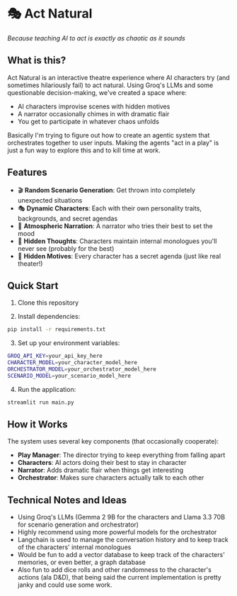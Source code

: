 # 🎭 Act Natural

*Because teaching AI to act is exactly as chaotic as it sounds*

## What is this?

Act Natural is an interactive theatre experience where AI characters try (and sometimes hilariously fail) to act natural. Using Groq's LLMs and some questionable decision-making, we've created a space where:

- AI characters improvise scenes with hidden motives
- A narrator occasionally chimes in with dramatic flair
- You get to participate in whatever chaos unfolds

Basically I'm trying to figure out how to create an agentic system that orchestrates together to user inputs.
Making the agents "act in a play" is just a fun way to explore this and to kill time at work.

## Features

- 🎬 **Random Scenario Generation**: Get thrown into completely unexpected situations
- 🎭 **Dynamic Characters**: Each with their own personality traits, backgrounds, and secret agendas
- 📜 **Atmospheric Narration**: A narrator who tries their best to set the mood
- 🤔 **Hidden Thoughts**: Characters maintain internal monologues you'll never see (probably for the best)
- 🎯 **Hidden Motives**: Every character has a secret agenda (just like real theater!)

## Quick Start

1. Clone this repository

2. Install dependencies:

```bash
pip install -r requirements.txt
```

3. Set up your environment variables:

```bash
GROQ_API_KEY=your_api_key_here
CHARACTER_MODEL=your_character_model_here
ORCHESTRATOR_MODEL=your_orchestrator_model_here
SCENARIO_MODEL=your_scenario_model_here
```

4. Run the application:

```bash
streamlit run main.py
```

## How it Works

The system uses several key components (that occasionally cooperate):

- **Play Manager**: The director trying to keep everything from falling apart
- **Characters**: AI actors doing their best to stay in character
- **Narrator**: Adds dramatic flair when things get interesting
- **Orchestrator**: Makes sure characters actually talk to each other

## Technical Notes and Ideas

- Using Groq's LLMs (Gemma 2 9B for the characters and Llama 3.3 70B for scenario generation and orchestrator)
- Highly recommend using more powerful models for the orchestrator
- Langchain is used to manage the conversation history and to keep track of the characters' internal monologues
- Would be fun to add a vector database to keep track of the characters' memories, or even better, a graph database
- Also fun to add dice rolls and other randomness to the character's actions (ala D&D), that being said the current
  implementation is pretty janky and could use some work.
